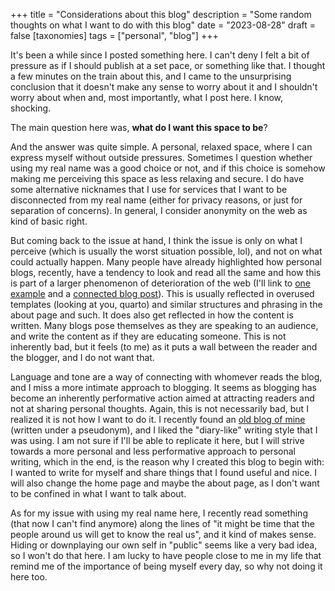 +++
title = "Considerations about this blog"
description = "Some random thoughts on what I want to do with this blog"
date = "2023-08-28"
draft = false
[taxonomies]
tags = ["personal", "blog"]
+++

It's been a while since I posted something here. I can't deny I felt a bit of pressure as if I should publish at a set pace, or something like that. I thought a few minutes on the train about this, and I came to the unsurprising conclusion that it doesn't make any sense to worry about it and I shouldn't worry about when and, most importantly, what I post here. I know, shocking.

The main question here was, **what do I want this space to be**?

And the answer was quite simple. A personal, relaxed space, where I can express myself without outside pressures. Sometimes I question whether using my real name was a good choice or not, and if this choice is somehow making me perceiving this space as less relaxing and secure. I do have some alternative nicknames that I use for services that I want to be disconnected from my real name (either for privacy reasons, or just for separation of concerns). In general, I consider anonymity on the web as kind of basic right.

But coming back to the issue at hand, I think the issue is only on what I perceive (which is usually the worst situation possible, lol), and not on what could actually happen. Many people have already highlighted how personal blogs, recently, have a tendency to look and read all the same and how this is part of a larger phenomenon of deterioration of the web (I'll link to [one example](https://stackingthebricks.com/how-blogs-broke-the-web/) and a [connected blog post](https://www.bikobatanari.art/posts/2020/personal-museum)). This is usually reflected in overused templates (looking at you, quarto) and similar structures and phrasing in the about page and such. It does also get reflected in how the content is written. Many blogs pose themselves as they are speaking to an audience, and write the content as if they are educating someone. This is not inherently bad, but it feels (to me) as it puts a wall between the reader and the blogger, and I do not want that. 

Language and tone are a way of connecting with whomever reads the blog, and I miss a more intimate approach to blogging. It seems as blogging has become an inherently performative action aimed at attracting readers and not at sharing personal thoughts. Again, this is not necessarily bad, but I realized it is not how I want to do it. I recently found an [old blog of mine](/blog/i-found-an-old-blog) (written under a pseudonym), and I liked the "diary-like" writing style that I was using. I am not sure if I'll be able to replicate it here, but I will strive towards a more personal and less performative approach to personal writing, which in the end, is the reason why I created this blog to begin with: I wanted to write for myself and share things that I found useful and nice. I will also change the home page and maybe the about page, as I don't want to be confined in what I want to talk about. 

As for my issue with using my real name here, I recently read something (that now I can't find anymore) along the lines of "it might be time that the people around us will get to know the real us", and it kind of makes sense. Hiding or downplaying our own self in "public" seems like a very bad idea, so I won't do that here. I am lucky to have people close to me in my life that remind me of the importance of being myself every day, so why not doing it here too.